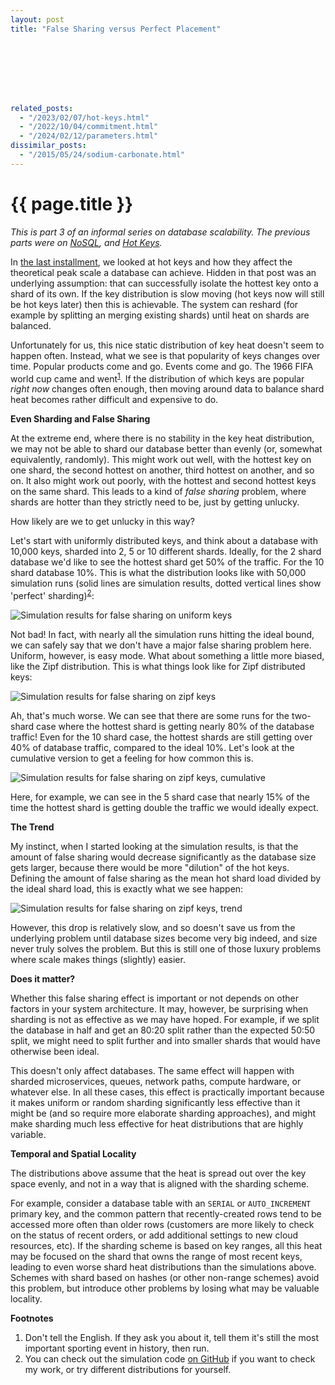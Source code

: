 ```yaml
---
layout: post
title: "False Sharing versus Perfect Placement"








related_posts:
  - "/2023/02/07/hot-keys.html"
  - "/2022/10/04/commitment.html"
  - "/2024/02/12/parameters.html"
dissimilar_posts:
  - "/2015/05/24/sodium-carbonate.html"
---
```

{{ page.title }}
================

<p class="meta"></p>


<script>
  MathJax = {
    tex: {inlineMath: [['$', '$'], ['\\(', '\\)']]}
  };
</script>
<script id="MathJax-script" async src="https://cdn.jsdelivr.net/npm/mathjax@3/es5/tex-mml-chtml.js"></script>

*This is part 3 of an informal series on database scalability. The previous parts were on [NoSQL](https://brooker.co.za/blog/2023/01/30/nosql.html), and [Hot Keys](https://brooker.co.za/blog/2023/02/07/hot-keys.html).*

In [the last installment](https://brooker.co.za/blog/2023/02/07/hot-keys.html), we looked at hot keys and how they affect the theoretical peak scale a database can achieve. Hidden in that post was an underlying assumption: that can successfully isolate the hottest key onto a shard of its own. If the key distribution is slow moving (hot keys now will still be hot keys later) then this is achievable. The system can reshard (for example by splitting an merging existing shards) until heat on shards are balanced.

Unfortunately for us, this nice static distribution of key heat doesn't seem to happen often. Instead, what we see is that popularity of keys changes over time. Popular products come and go. Events come and go. The 1966 FIFA world cup came and went<sup>[1](#foot1)</sup>. If the distribution of which keys are popular *right now* changes often enough, then moving around data to balance shard heat becomes rather difficult and expensive to do.

**Even Sharding and False Sharing**

At the extreme end, where there is no stability in the key heat distribution, we may not be able to shard our database better than evenly (or, somewhat equivalently, randomly). This might work out well, with the hottest key on one shard, the second hottest on another, third hottest on another, and so on. It also might work out poorly, with the hottest and second hottest keys on the same shard. This leads to a kind of *false sharing* problem, where shards are hotter than they strictly need to be, just by getting unlucky.

How likely are we to get unlucky in this way?

Let's start with uniformly distributed keys, and think about a database with 10,000 keys, sharded into 2, 5 or 10 different shards. Ideally, for the 2 shard database we'd like to see the hottest shard get 50% of the traffic. For the 10 shard database 10%. This is what the distribution looks like with 50,000 simulation runs (solid lines are simulation results, dotted vertical lines show 'perfect' sharding)<sup>[2](#foot2)</sup>:

![Simulation results for false sharing on uniform keys](/blog/images/unif_false_sharing_pdf.png)

Not bad! In fact, with nearly all the simulation runs hitting the ideal bound, we can safely say that we don't have a major false sharing problem here. Uniform, however, is easy mode. What about something a little more biased, like the Zipf distribution. This is what things look like for Zipf distributed keys:

![Simulation results for false sharing on zipf keys](/blog/images/zipf_false_sharing_pdf.png)

Ah, that's much worse. We can see that there are some runs for the two-shard case where the hottest shard is getting nearly 80% of the database traffic! Even for the 10 shard case, the hottest shards are still getting over 40% of database traffic, compared to the ideal 10%. Let's look at the cumulative version to get a feeling for how common this is.

![Simulation results for false sharing on zipf keys, cumulative](/blog/images/zipf_false_sharing.png)

Here, for example, we can see in the 5 shard case that nearly 15% of the time the hottest shard is getting double the traffic we would ideally expect.

**The Trend**

My instinct, when I started looking at the simulation results, is that the amount of false sharing would decrease significantly as the database size gets larger, because there would be more "dilution" of the hot keys. Defining the amount of false sharing as the mean hot shard load divided by the ideal shard load, this is exactly what we see happen:

![Simulation results for false sharing on zipf keys, trend](/blog/images/zipf_false_sharing_trend.png)

However, this drop is relatively slow, and so doesn't save us from the underlying problem until database sizes become very big indeed, and size never truly solves the problem. But this is still one of those luxury problems where scale makes things (slightly) easier.

**Does it matter?**

Whether this false sharing effect is important or not depends on other factors in your system architecture. It may, however, be surprising when sharding is not as effective as we may have hoped. For example, if we split the database in half and get an 80:20 split rather than the expected 50:50 split, we might need to split further and into smaller shards that would have otherwise been ideal.

This doesn't only affect databases. The same effect will happen with sharded microservices, queues, network paths, compute hardware, or whatever else. In all these cases, this effect is practically important because it makes uniform or random sharding significantly less effective than it might be (and so require more elaborate sharding approaches), and might make sharding much less effective for heat distributions that are highly variable.

**Temporal and Spatial Locality**

The distributions above assume that the heat is spread out over the key space evenly, and not in a way that is aligned with the sharding scheme.

For example, consider a database table with an `SERIAL` or `AUTO_INCREMENT` primary key, and the common pattern that recently-created rows tend to be accessed more often than older rows (customers are more likely to check on the status of recent orders, or add additional settings to new cloud resources, etc). If the sharding scheme is based on key ranges, all this heat may be focused on the shard that owns the range of most recent keys, leading to even worse shard heat distributions than the simulations above. Schemes with shard based on hashes (or other non-range schemes) avoid this problem, but introduce other problems by losing what may be valuable locality.

**Footnotes**

1. <a name="foot1"></a> Don't tell the English. If they ask you about it, tell them it's still the most important sporting event in history, then run.
2. <a name="foot2"></a> You can check out the simulation code [on GitHub](https://github.com/mbrooker/simulator_example/blob/main/false_sharing/false-sharing.R) if you want to check my work, or try different distributions for yourself.